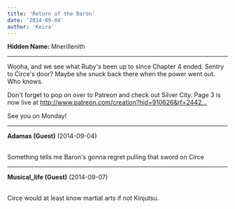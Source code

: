 ```yaml
---
title: 'Return of the Baron'
date: '2014-09-04'
author: 'Keira'
---
```


<p><strong>Hidden Name: </strong>Mnerillenith</p><hr><p>Wooha, and we see what Ruby's been up to since Chapter 4 ended. Sentry to Circe's door? Maybe she snuck back there when the power went out. Who knows.</p><p>Don't forget to pop on over to Patreon and check out Silver City. Page 3 is now live at <a href="http://www.patreon.com/creation?hid=910626&amp;rf=244206.">http://www.patreon.com/creation?hid=910626&amp;rf=2442...</a></p><p>See you on Monday!</p>

---
**Adamas (Guest)** (2014-09-04)

<br> Something tells me Baron's gonna regret pulling that sword on Circe<br>

---
**Musical_life (Guest)** (2014-09-07)

<br> Circe would at least know martial arts if not Kinjutsu.


